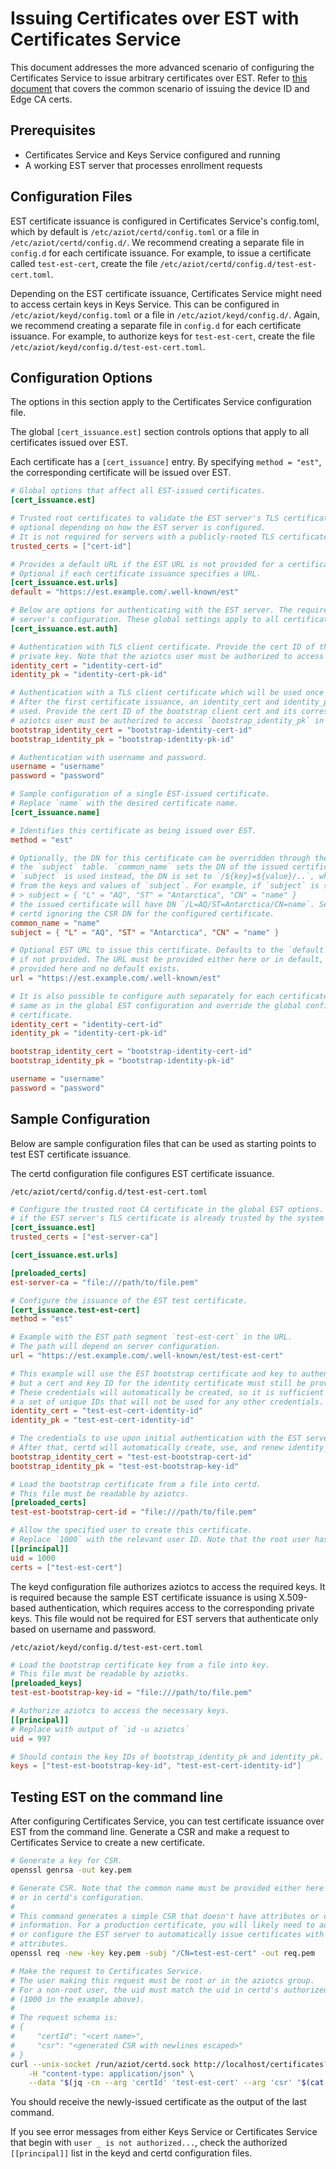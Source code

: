 # Issuing Certificates over EST with Certificates Service

This document addresses the more advanced scenario of configuring the Certificates Service to issue arbitrary certificates over EST. Refer to [this document](https://github.com/Azure/iotedge/blob/master/edgelet/doc/est.md) that covers the common scenario of issuing the device ID and Edge CA certs.

## Prerequisites

- Certificates Service and Keys Service configured and running
- A working EST server that processes enrollment requests

## Configuration Files

EST certificate issuance is configured in Certificates Service's config.toml, which by default is `/etc/aziot/certd/config.toml` or a file in `/etc/aziot/certd/config.d/`. We recommend creating a separate file in `config.d` for each certificate issuance. For example, to issue a certificate called `test-est-cert`, create the file `/etc/aziot/certd/config.d/test-est-cert.toml`.

Depending on the EST certificate issuance, Certificates Service might need to access certain keys in Keys Service. This can be configured in `/etc/aziot/keyd/config.toml` or a file in `/etc/aziot/keyd/config.d/`. Again, we recommend creating a separate file in `config.d` for each certificate issuance. For example, to authorize keys for `test-est-cert`, create the file `/etc/aziot/keyd/config.d/test-est-cert.toml`.

## Configuration Options

The options in this section apply to the Certificates Service configuration file.

The global `[cert_issuance.est]` section controls options that apply to all certificates issued over EST.

Each certificate has a `[cert_issuance]` entry. By specifying `method = "est"`, the corresponding certificate will be issued over EST.

```toml
# Global options that affect all EST-issued certificates.
[cert_issuance.est]

# Trusted root certificates to validate the EST server's TLS certificate;
# optional depending on how the EST server is configured.
# It is not required for servers with a publicly-rooted TLS certificate.
trusted_certs = ["cert-id"]

# Provides a default URL if the EST URL is not provided for a certificate.
# Optional if each certificate issuance specifies a URL.
[cert_issuance.est.urls]
default = "https://est.example.com/.well-known/est"

# Below are options for authenticating with the EST server. The required options will depend on the EST
# server's configuration. These global settings apply to all certificates that don't configure auth separately.
[cert_issuance.est.auth]

# Authentication with TLS client certificate. Provide the cert ID of the client cert and its corresponding
# private key. Note that the aziotcs user must be authorized to access `identity_pk` in Keys Service.
identity_cert = "identity-cert-id"
identity_pk = "identity-cert-pk-id"

# Authentication with a TLS client certificate which will be used once to create the initial certificate.
# After the first certificate issuance, an identity_cert and identity_pk will be automatically created and
# used. Provide the cert ID of the bootstrap client cert and its corresponding private key. Note that the
# aziotcs user must be authorized to access `bootstrap_identity_pk` in Keys Service.
bootstrap_identity_cert = "bootstrap-identity-cert-id"
bootstrap_identity_pk = "bootstrap-identity-pk-id"

# Authentication with username and password.
username = "username"
password = "password"

# Sample configuration of a single EST-issued certificate.
# Replace `name` with the desired certificate name.
[cert_issuance.name]

# Identifies this certificate as being issued over EST.
method = "est"

# Optionally, the DN for this certificate can be overridden through the use of the `common_name` string or
# the `subject` table. `common_name` sets the DN of the issued certificate to `/CN=${common_name}`. If
# `subject` is used instead, the DN is set to `/${key}=${value}/..`, where `key` and `value` are entries
# from the keys and values of `subject`. For example, if `subject` is set to
# > subject = { "L" = "AQ", "ST" = "Antarctica", "CN" = "name" }
# the issued certificate will have DN `/L=AQ/ST=Antarctica/CN=name`. Setting either option will result in
# certd ignoring the CSR DN for the configured certificate.
common_name = "name"
subject = { "L" = "AQ", "ST" = "Antarctica", "CN" = "name" }

# Optional EST URL to issue this certificate. Defaults to the `default` URL in `[cert_issuance.est.urls]`
# if not provided. The URL must be provided either here or in default, i.e. certd will fail if no URL is
# provided here and no default exists.
url = "https://est.example.com/.well-known/est"

# It is also possible to configure auth separately for each certificate. The options are the
# same as in the global EST configuration and override the global configuration for their corresponding
# certificate.
identity_cert = "identity-cert-id"
identity_pk = "identity-cert-pk-id"

bootstrap_identity_cert = "bootstrap-identity-cert-id"
bootstrap_identity_pk = "bootstrap-identity-pk-id"

username = "username"
password = "password"
```

## Sample Configuration

Below are sample configuration files that can be used as starting points to test EST certificate issuance.

The certd configuration file configures EST certificate issuance.

`/etc/aziot/certd/config.d/test-est-cert.toml`

```toml
# Configure the trusted root CA certificate in the global EST options. This section is optional
# if the EST server's TLS certificate is already trusted by the system's CA certificates.
[cert_issuance.est]
trusted_certs = ["est-server-ca"]

[cert_issuance.est.urls]

[preloaded_certs]
est-server-ca = "file:///path/to/file.pem"

# Configure the issuance of the EST test certificate.
[cert_issuance.test-est-cert]
method = "est"

# Example with the EST path segment `test-est-cert` in the URL.
# The path will depend on server configuration.
url = "https://est.example.com/.well-known/est/test-est-cert"

# This example will use the EST bootstrap certificate and key to authenticate,
# but a cert and key ID for the identity certificate must still be provided.
# These credentials will automatically be created, so it is sufficient to provide
# a set of unique IDs that will not be used for any other credentials.
identity_cert = "test-est-cert-identity-id"
identity_pk = "test-est-cert-identity-id"

# The credentials to use upon initial authentication with the EST server.
# After that, certd will automatically create, use, and renew identity_cert and identity_pk.
bootstrap_identity_cert = "test-est-bootstrap-cert-id"
bootstrap_identity_pk = "test-est-bootstrap-key-id"

# Load the bootstrap certificate from a file into certd.
# This file must be readable by aziotcs.
[preloaded_certs]
test-est-bootstrap-cert-id = "file:///path/to/file.pem"

# Allow the specified user to create this certificate.
# Replace `1000` with the relevant user ID. Note that the root user has access to all certificates.
[[principal]]
uid = 1000
certs = ["test-est-cert"]
```

The keyd configuration file authorizes aziotcs to access the required keys. It is required because the sample EST certificate issuance is using X.509-based authentication, which requires access to the corresponding private keys. This file would not be required for EST servers that authenticate only based on username and password.

`/etc/aziot/keyd/config.d/test-est-cert.toml`

```toml
# Load the bootstrap certificate key from a file into key.
# This file must be readable by aziotks.
[preloaded_keys]
test-est-bootstrap-key-id = "file:///path/to/file.pem"

# Authorize aziotcs to access the necessary keys.
[[principal]]
# Replace with output of `id -u aziotcs`
uid = 997

# Should contain the key IDs of bootstrap_identity_pk and identity_pk.
keys = ["test-est-bootstrap-key-id", "test-est-cert-identity-id"]
```

## Testing EST on the command line

After configuring Certificates Service, you can test certificate issuance over EST from the command line. Generate a CSR and make a request to Certificates Service to create a new certificate.

```sh
# Generate a key for CSR.
openssl genrsa -out key.pem

# Generate CSR. Note that the common name must be provided either here in the CSR
# or in certd's configuration.
#
# This command generates a simple CSR that doesn't have attributes or other useful
# information. For a production certificate, you will likely need to add attributes
# or configure the EST server to automatically issue certificates with the required
# attributes.
openssl req -new -key key.pem -subj "/CN=test-est-cert" -out req.pem

# Make the request to Certificates Service.
# The user making this request must be root or in the aziotcs group.
# For a non-root user, the uid must match the uid in certd's authorized principals
# (1000 in the example above).
#
# The request schema is:
# {
#     "certId": "<cert name>",
#     "csr": "<generated CSR with newlines escaped>"
# }
curl --unix-socket /run/aziot/certd.sock http://localhost/certificates?api-version=2020-09-01 \
    -H "content-type: application/json" \
    --data "$(jq -cn --arg 'certId' 'test-est-cert' --arg 'csr' "$(cat req.pem)" '{"certId": $certId, "csr": $csr}')"
```

You should receive the newly-issued certificate as the output of the last command.

If you see error messages from either Keys Service or Certificates Service that begin with `user _ is not authorized...`, check the authorized `[[principal]]` list in the keyd and certd configuration files.
